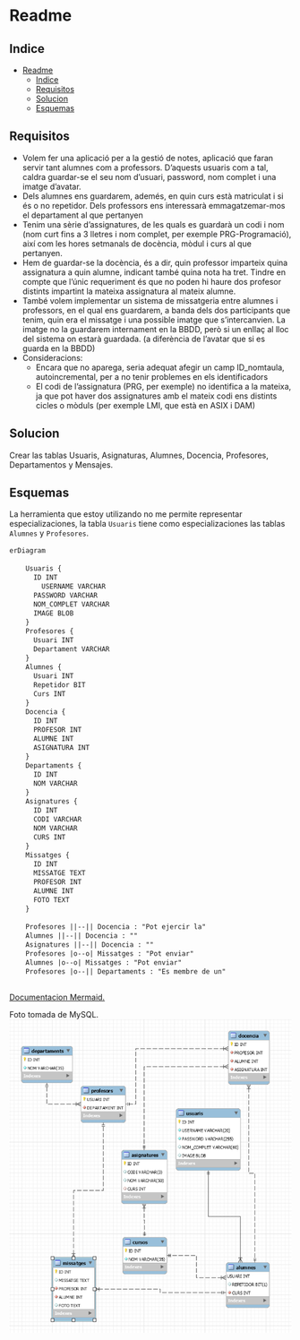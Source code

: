 # Readme

## Indice 
- [Readme](#readme)
  - [Indice](#indice)
  - [Requisitos](#requisitos)
  - [Solucion](#solucion)
  - [Esquemas](#esquemas)

## Requisitos 

- Volem fer una aplicació per a la gestió de notes, aplicació que faran servir tant alumnes com a
professors. D’aquests usuaris com a tal, caldra guardar-se el seu nom d’usuari, password, nom
complet i una imatge d’avatar.
- Dels alumnes ens guardarem, ademés, en quin curs està matriculat i si és o no repetidor. Dels
professors ens interessarà emmagatzemar-mos el departament al que pertanyen
- Tenim una sèrie d’assignatures, de les quals es guardarà un codi i nom (nom curt fins a 3 lletres i
nom complet, per exemple PRG-Programació), així com les hores setmanals de docència, mòdul
i curs al que pertanyen.
- Hem de guardar-se la docència, és a dir, quin professor imparteix quina assignatura a quin alumne,
indicant també quina nota ha tret. Tindre en compte que l’únic requeriment és que no poden hi
haure dos profesor distints impartint la mateixa assignatura al mateix alumne.
- També volem implementar un sistema de missatgeria entre alumnes i professors, en el qual ens
guardarem, a banda dels dos participants que tenim, quin era el missatge i una possible imatge
que s’intercanvien. La imatge no la guardarem internament en la BBDD, però si un enllaç al lloc
del sistema on estarà guardada. (a diferència de l’avatar que si es guarda en la BBDD)
- Consideracions:
  - Encara que no aparega, seria adequat afegir un camp ID_nomtaula, autoincremental, per a
no tenir problemes en els identificadors
  - El codi de l’assignatura (PRG, per exemple) no identifica a la mateixa, ja que pot haver dos
assignatures amb el mateix codi ens distints cicles o mòduls (per exemple LMI, que està en
ASIX i DAM)

## Solucion

Crear las tablas Usuaris, Asignaturas, Alumnes, Docencia, Profesores, Departamentos y Mensajes.

## Esquemas

La herramienta que estoy utilizando no me permite representar especializaciones, la tabla ```Usuaris``` tiene como especializaciones las tablas ```Alumnes``` y ```Profesores```.


```mermaid
erDiagram

    Usuaris {
      ID INT 
	    USERNAME VARCHAR
      PASSWORD VARCHAR
      NOM_COMPLET VARCHAR
      IMAGE BLOB
    }
    Profesores {
      Usuari INT 
      Departament VARCHAR
    }
    Alumnes {
      Usuari INT
      Repetidor BIT
      Curs INT
    }
    Docencia {
      ID INT
      PROFESOR INT
      ALUMNE INT
      ASIGNATURA INT
    }
    Departaments {
      ID INT
      NOM VARCHAR
    }
    Asignatures {
      ID INT
      CODI VARCHAR
      NOM VARCHAR
      CURS INT
    }
    Missatges {
      ID INT
      MISSATGE TEXT
      PROFESOR INT
      ALUMNE INT
      FOTO TEXT
    }

    Profesores ||--|| Docencia : "Pot ejercir la"
    Alumnes ||--|| Docencia : ""
    Asignatures ||--|| Docencia : ""
    Profesores |o--o| Missatges : "Pot enviar"
    Alumnes |o--o| Missatges : "Pot enviar"
    Profesores |o--|| Departaments : "Es membre de un"
    
```

[Documentacion Mermaid.](https://mermaid-js.github.io/mermaid/#/entityRelationshipDiagram)

Foto tomada de MySQL.
![](2021-02-15-20-51-08.png)
